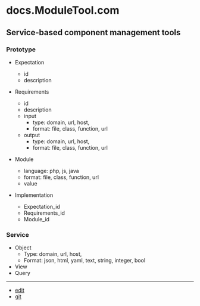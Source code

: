 # docs.ModuleTool.com

## Service-based component management tools

### Prototype

+ Expectation
  + id
  + description

+ Requirements
  + id
  + description
  + input
    + type: domain, url, host, 
    + format: file, class, function, url
  + output
    + type: domain, url, host, 
    + format: file, class, function, url

+ Module  
  + language: php, js, java
  + format: file, class, function, url
  + value

+ Implementation
  + Expectation_id
  + Requirements_id
  + Module_id

  
### Service

+ Object
  + Type: domain, url, host, 
  + Format: json, html, yaml, text, string, integer, bool
+ View
+ Query  



---
+ [edit](https://github.com/ModuleTool/docs/edit/main/README.md)
+ [git](https://github.com/ModuleTool/docs)
